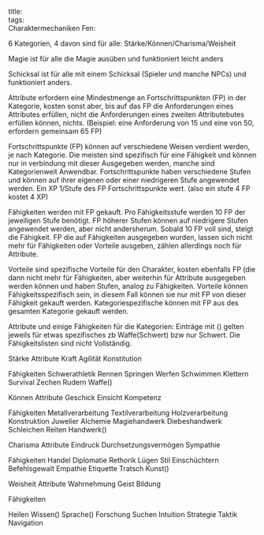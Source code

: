 title:   
tags:   
Charaktermechaniken Fen:

6 Kategorien, 4 davon sind für alle:
Stärke/Können/Charisma/Weisheit

Magie ist für alle die Magie ausüben und funktioniert leicht anders

Schicksal ist für alle mit einem Schicksal (Spieler und manche NPCs) und funktioniert anders.

Attribute erfordern eine Mindestmenge an Fortschrittspunkten (FP) in der Kategorie, kosten sonst aber, bis auf das FP die Anforderungen eines Attributes erfüllen, nicht die Anforderungen eines zweiten Attributebutes erfüllen können, nichts. (Beispiel: eine Anforderung von 15 und eine von 50, erfordern gemeinsam 65 FP)

Fortschrittspunkte (FP) können auf verschiedene Weisen verdient werden, je nach Kategorie. Die meisten sind spezifisch für eine Fähigkeit und können nur in verbindung mit dieser Ausgegeben werden, manche sind Kategorienweit Anwendbar. Fortschrittspunkte haben verschiedene Stufen und können auf ihrer eigenen oder einer niedrigeren Stufe angewendet werden. Ein XP 1/Stufe des FP Fortschrittspunkte wert. (also ein stufe 4 FP kostet 4 XP)

Fähigkeiten werden mit  FP gekauft. Pro Fähigkeitsstufe werden 10 FP der jeweiligen Stufe benötigt. FP höherer Stufen können auf niedrigere Stufen angewendet werden, aber nicht andersherum. Sobald 10 FP voll sind, steigt die Fähigkeit. FP die auf Fähigkeiten ausgegeben wurden, lassen sich nicht mehr für Fähigkeiten oder Vorteile ausgeben, zählen allerdings noch für Attribute.

Vorteile sind spezifische Vorteile für den Charakter, kosten ebenfalls FP (die dann nicht mehr für Fähigkeiten, aber weiterhin für Attribute ausgegeben werden können und haben Stufen, analog zu Fähigkeiten. Vorteile können Fähigkeitsspezifisch sein, in diesem Fall können sie nur mit FP von dieser Fähigkeit gekauft werden. Kategoriespezifische können mit FP aus des gesamten Kategorie gekauft werden.

Attribute und einige Fähigkeiten für die Kategorien: Einträge mit () gelten jeweils für etwas spezifisches zb Waffe(Schwert) bzw nur Schwert. Die Fähigkeitslisten sind nicht Vollständig.

Stärke
Attribute
Kraft
Agilität
Konstitution

Fähigkeiten
Schwerathletik
Rennen
Springen
Werfen
Schwimmen
Klettern
Survival
Zechen
Rudern
Waffe()

Können
Attribute
Geschick
Einsicht
Kompetenz

Fähigkeiten
Metallverarbeitung
Textilverarbeitung
Holzverarbeitung
Konstruktion
Juwelier
Alchemie
Magiehandwerk
Diebeshandwerk
Schleichen
Reiten
Handwerk()

Charisma
Attribute
Eindruck
Durchsetzungsvermögen
Sympathie

Fähigkeiten
Handel
Diplomatie
Rethorik
Lügen
Stil
Einschüchtern
Befehlsgewalt
Empathie
Etiquette
Tratsch
Kunst()


Weisheit
Attribute
Wahrnehmung
Geist
Bildung

Fähigkeiten

Heilen
Wissen()
Sprache()
Forschung
Suchen
Intuition 
Strategie 
Taktik 
Navigation
